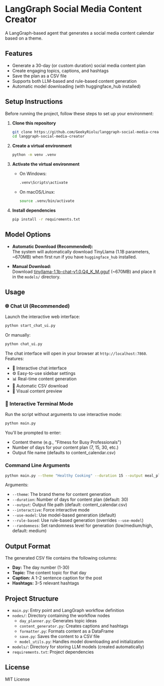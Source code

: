 # LangGraph Social Media Content Creator

A LangGraph-based agent that generates a social media content calendar based on a theme.

## Features

- Generate a 30-day (or custom duration) social media content plan
- Create engaging topics, captions, and hashtags
- Save the plan as a CSV file
- Supports both LLM-based and rule-based content generation
- Automatic model downloading (with huggingface_hub installed)

## Setup Instructions

Before running the project, follow these steps to set up your environment:

1. **Clone this repository**

   ```bash
   git clone https://github.com/GeekyRiolu/langgraph-social-media-creator.git
   cd langgraph-social-media-creator
   ```

2. **Create a virtual environment**

   ```bash
   python -m venv .venv
   ```

3. **Activate the virtual environment**

   - On Windows:
     ```bash
     .venv\Scripts\activate
     ```
   - On macOS/Linux:
     ```bash
     source .venv/bin/activate
     ```

4. **Install dependencies**

   ```bash
   pip install -r requirements.txt
   ```

## Model Options

- **Automatic Download (Recommended):**  
  The system will automatically download TinyLlama (1.1B parameters, ~670MB) when first run if you have `huggingface_hub` installed.

- **Manual Download:**  
  Download [tinyllama-1.1b-chat-v1.0.Q4_K_M.gguf](https://huggingface.co/TheBloke/TinyLlama-1.1B-Chat-v1.0-GGUF/resolve/main/tinyllama-1.1b-chat-v1.0.Q4_K_M.gguf) (~670MB) and place it in the `models/` directory.

## Usage

### 🌐 Chat UI (Recommended)

Launch the interactive web interface:

```bash
python start_chat_ui.py
```

Or manually:

```bash
python chat_ui.py
```

The chat interface will open in your browser at `http://localhost:7860`. Features:
- 💬 Interactive chat interface
- ⚙️ Easy-to-use sidebar settings
- 📊 Real-time content generation
- 📁 Automatic CSV download
- 🎯 Visual content preview

### 📱 Interactive Terminal Mode

Run the script without arguments to use interactive mode:

```bash
python main.py
```

You'll be prompted to enter:
- Content theme (e.g., "Fitness for Busy Professionals")
- Number of days for your content plan (7, 15, 30, etc.)
- Output file name (defaults to content_calendar.csv)

### Command Line Arguments

```bash
python main.py --theme "Healthy Cooking" --duration 15 --output meal_plan.csv --rule-based --randomness medium
```

Arguments:
- `--theme`: The brand theme for content generation
- `--duration`: Number of days for content plan (default: 30)
- `--output`: Output file path (default: content_calendar.csv)
- `--interactive`: Force interactive mode
- `--use-model`: Use model-based generation (default)
- `--rule-based`: Use rule-based generation (overrides `--use-model`)
- `--randomness`: Set randomness level for generation (low/medium/high, default: medium)

## Output Format

The generated CSV file contains the following columns:
- **Day:** The day number (1-30)
- **Topic:** The content topic for that day
- **Caption:** A 1-2 sentence caption for the post
- **Hashtags:** 3-5 relevant hashtags

## Project Structure

- `main.py`: Entry point and LangGraph workflow definition
- `nodes/`: Directory containing the workflow nodes
  - `day_planner.py`: Generates topic ideas
  - `content_generator.py`: Creates captions and hashtags
  - `formatter.py`: Formats content as a DataFrame
  - `save.py`: Saves the content to a CSV file
  - `model_utils.py`: Handles model downloading and initialization
- `models/`: Directory for storing LLM models (created automatically)
- `requirements.txt`: Project dependencies

## License

MIT License